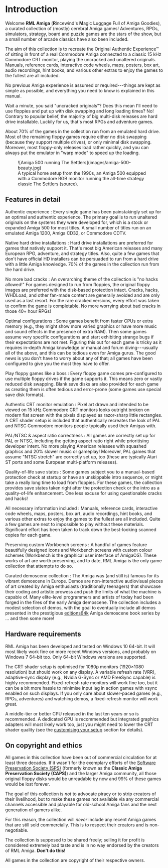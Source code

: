 # Introduction

Welcome **RML Amiga** (**R**incewind's **M**agic **L**uggage Full of Amiga
Goodies), a curated collection of (mostly) cerebral Amiga games! Adventures,
RPGs, simulators, strategy, board and puzzle games are the stars of the show,
but a small number of arcade classics have also been included.

The aim of this collection is to recreate the Original Authentic Experience™
of sitting in front of a real Commodore Amiga connected to a classic 15 kHz
Commodore CRT monitor, playing the uncracked and unaltered originals. Manuals,
reference cards, interactive code wheels, maps, posters, box art, audio
recordings, hint books, and various other extras to enjoy the games to the
fullest are all included.

No previous Amiga experience is assumed or required---things are kept as
simple as possible, and everything you need to know is explained in this
manual.

Wait a minute, you said "uncracked originals"? Does this mean I'll need to use
floppies and put up with disk swapping and long loading times? No! Contrary to
popular belief, the majority of big multi-disk releases are hard drive
installable. Luckily for us, that's most RPGs and adventure games.

About 70% of the games in the collection run from an emulated hard drive. Most
of the remaining floppy games require either no disk swapping (because they
support multiple drives), or only minimal disk swapping. Moreover, most
floppy-only releases load rather quickly, and you can always put the emulator
in "warp mode" to speed up the loading.

<figure markdown>
  ![Amiga 500 running The Settlers](images/amiga-500-beauty.jpg)
  <figcaption>A typical home setup from the 1990s, an Amiga 500 equipped with a Commodore RGB monitor running the all-time strategy classic The Settlers (<a href="https://www.forgottencomputer.com/retro/beauty_shots.html">source</a>).</figcaption>
</figure>

## Features in detail

Authentic experience
: Every single game has been painstakingly set up for an optimal and
  authentic experience. The primary goal is to run unaltered originals on the
  systems they were developed for, which is a stock or expanded Amiga 500 for
  most titles. A small number of titles run on an emulated Amiga 1200, Amiga
  CD32, or Commodore CDTV.

Native hard drive installations
: Hard drive installations are preferred for games that natively support it.
  That's most big American releases and many European RPG, adventure, and
  strategy titles. Also, quite a few games that don't have official HD
  installers can be persuaded to run from a hard drive with a little Amiga
  knowledge. 70% of the games in the collection run from the hard drive.

No more bad cracks
: An overarching theme of the collection is "no hacks allowed!" For games
  designed to run from floppies, the original floppy images are preferred with
  the disk-based protection intact. Cracks, hacks, WHDLoad, and other fan-made
  content are generally avoided and are only used as a last resort. For the
  rare cracked versions, every effort was taken to confirm the game is
  completable. No more worrying about bad cracks in those 40+ hour RPGs!

Optimal configurations
: Some games benefit from faster CPUs or extra memory (e.g., they might show
  more varied graphics or have more music and sound effects in the presence of
  extra RAM). Then some games assume very specific configurations and start
  exhibiting strange bugs if their expectations are not met. Figuring this out
  for each game is tricky as it requires in-depth Amiga knowledge or manual
  and forum diving---usually all of the above, and this can be tedious even
  for Amiga gurus. The good news is you don't have to worry about any of that;
  all games have been configured to give you the most they have to offer.

Play floppy games like a boss
: Every floppy game comes pre-configured to use multiple floppy drives if the
  game supports it. This means zero or vastly reduced disk swapping. Blank
  save disks are also provided for each game as creating them is often tedious
  and error-prone (some games use special save disk formats).

Authentic CRT monitor emulation
: Pixel art drawn and intended to be viewed on 15 kHz Commodore CRT monitors
  looks outright broken on modern flat screen with the pixels displayed as
  razor-sharp little rectangles. A CRT shader setup is included that
  authentically recreates the look of PAL and NTSC Commodore monitors people
  typically used their Amigas with.

PAL/NTSC & aspect ratio correctness
: All games are correctly set up for PAL or NTSC, including the getting aspect
  ratio right while prioritising developer intent. No more playing American
  releases with squashed graphics and 20% slower music or gameplay! Moreover,
  PAL games that assume "NTSC stretch" are correctly set up, too (these are
  typically Atari ST ports and some European multi-platform releases).

Quality-of-life save states
: Some games subject you to a manual-based protection check at startup or
  have an unskippable intro sequence, or might take a really long time to load
  from floppies. For these games, the collection provides save states taken
  right after the protection check or the intro as a quality-of-life
  enhancement. One less excuse for using questionable cracks and hacks!

All necessary information included
: Manuals, reference cards, interactive code wheels, maps, posters, box art,
  audio recordings, hint books, and various other extras to enjoy the games
  to the fullest are all included. Quite a few games are next to impossible to
  play without these materials. Significant effort has been taken to track
  down the best-looking scanned copies for each game.

Preserving custom Workbench screens
: A handful of games feature beautifully designed icons and Workbench screens
  with custom colour schemes (Workbench is the graphical user interface of
  AmigaOS). These works of art are worth preserving, and to date, RML Amiga is
  the only game collection that attempts to do so.

Curated demoscene collection
: The Amiga was (and still is) famous for its vibrant demoscene in Europe.
  Demos are non-interactive audiovisual pieces of art created by Amiga
  enthusiasts (traditionally teenagers) that showcase their coding and
  artistic prowess and push the limits of what the machine is capable of. Many
  elite-level programmers and artists of today had been forged in the fires of
  the early Amiga demoscene. The collection includes a modest selection of
  demos, with the goal to eventually include all demos presented in the
  prestigious [editions64k](https://www.editions64k.fr/) Amiga demoscene book
  series by ... and then some more!


## Hardware requirements

RML Amiga has been developed and tested on Windows 10 64-bit. It will most
likely work fine on more recent Windows versions, and probably on Windows 7
64-bit too. Only 64-bit Windows versions are supported.

The CRT shader setup is optimised for 1080p monitors (1920&times;1080
resolution) but should work on any display. A variable refresh rate (VRR),
adaptive-sync display (e.g., Nvidia G-Sync or AMD FreeSync capable) is highly
recommended. Fixed-refresh rate monitors will work fine too, but it can be a
bit more hassle to minimise input lag in action games with vsync enabled on
such displays. If you only care about slower-paced games (e.g., RPGs,
adventures) and watching demos, a fixed-refresh monitor will work great.

A middle-tier or better CPU released in the last ten years or so is
recommended. A dedicated GPU is recommended but integrated graphics adapters
will most likely work too, just you might need to lower the CRT shader quality
(see the [customising your setup](customising-your-setup.md) section for details).


## On copyright and ethics

All games in this collection have been out of commercial circulation for at
least three decades. If it wasn't for the exemplary efforts of the [Software
Preservation Society (SPS)](https://www.softpres.org/) (formerly known as the
**Classic Amiga Preservation Society (CAPS)**) and the larger Amiga community,
all those original floppy disks would be unreadable by now and 99% of these
games would be lost forever.

The goal of this collection is *not* to advocate piracy or to strip creators
of their livelihood, but to make these games not available via any commercial
channels accessible and playable for old-school Amiga fans and the next
generation of gamers alike.

For this reason, the collection will *never* include any recent Amiga games
that are still sold commercially. This is to respect their creators and is
non-negotiable.

The collection is supposed to be shared freely; selling it for profit is
considered extremely bad taste and is in no way endorsed by the creators of
RML Amiga. **Don't do this!**

All games in the collection are copyright of their respective owners. 

